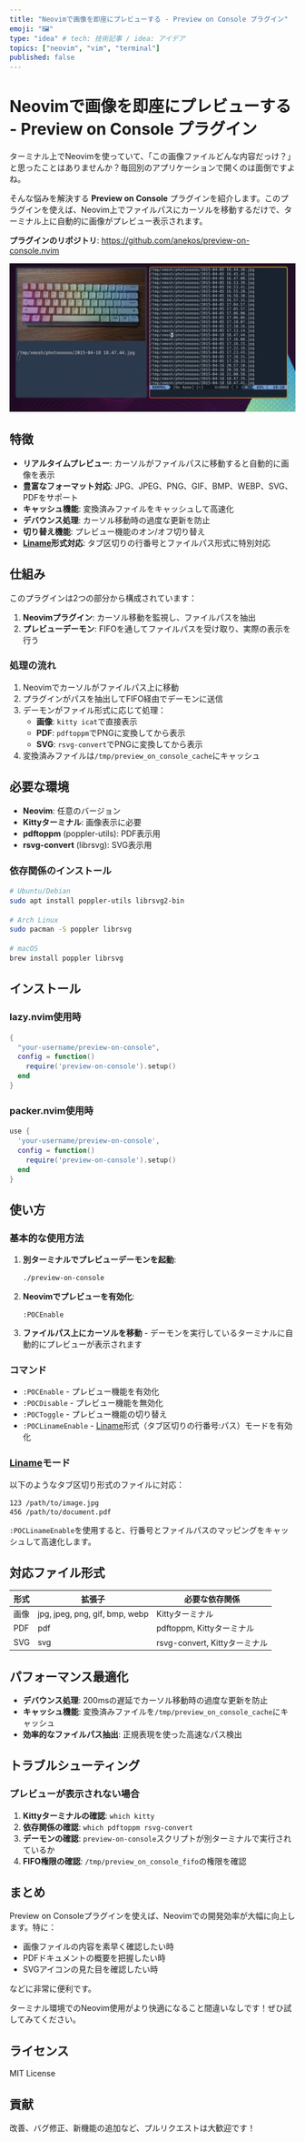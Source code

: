 ```yaml
---
title: "Neovimで画像を即座にプレビューする - Preview on Console プラグイン"
emoji: "🖼️"
type: "idea" # tech: 技術記事 / idea: アイデア
topics: ["neovim", "vim", "terminal"]
published: false
---
```


# Neovimで画像を即座にプレビューする - Preview on Console プラグイン

ターミナル上でNeovimを使っていて、「この画像ファイルどんな内容だっけ？」と思ったことはありませんか？毎回別のアプリケーションで開くのは面倒ですよね。

そんな悩みを解決する **Preview on Console** プラグインを紹介します。このプラグインを使えば、Neovim上でファイルパスにカーソルを移動するだけで、ターミナル上に自動的に画像がプレビュー表示されます。

**プラグインのリポジトリ**: https://github.com/anekos/preview-on-console.nvim

![プラグインのスクリーンショット](/images/preview-on-console-screenshot.jpg)

## 特徴

- **リアルタイムプレビュー**: カーソルがファイルパスに移動すると自動的に画像を表示
- **豊富なフォーマット対応**: JPG、JPEG、PNG、GIF、BMP、WEBP、SVG、PDFをサポート  
- **キャッシュ機能**: 変換済みファイルをキャッシュして高速化
- **デバウンス処理**: カーソル移動時の過度な更新を防止
- **切り替え機能**: プレビュー機能のオン/オフ切り替え
- **[Liname](https://github.com/anekos/liname-hs)形式対応**: タブ区切りの行番号とファイルパス形式に特別対応

## 仕組み

このプラグインは2つの部分から構成されています：

1. **Neovimプラグイン**: カーソル移動を監視し、ファイルパスを抽出
2. **プレビューデーモン**: FIFOを通してファイルパスを受け取り、実際の表示を行う

### 処理の流れ

1. Neovimでカーソルがファイルパス上に移動
2. プラグインがパスを抽出してFIFO経由でデーモンに送信
3. デーモンがファイル形式に応じて処理：
   - **画像**: `kitty icat`で直接表示
   - **PDF**: `pdftoppm`でPNGに変換してから表示
   - **SVG**: `rsvg-convert`でPNGに変換してから表示
4. 変換済みファイルは`/tmp/preview_on_console_cache`にキャッシュ

## 必要な環境

- **Neovim**: 任意のバージョン
- **Kittyターミナル**: 画像表示に必要
- **pdftoppm** (poppler-utils): PDF表示用
- **rsvg-convert** (librsvg): SVG表示用

### 依存関係のインストール

```bash
# Ubuntu/Debian
sudo apt install poppler-utils librsvg2-bin

# Arch Linux  
sudo pacman -S poppler librsvg

# macOS
brew install poppler librsvg
```

## インストール

### lazy.nvim使用時

```lua
{
  "your-username/preview-on-console",
  config = function()
    require('preview-on-console').setup()
  end
}
```

### packer.nvim使用時

```lua
use {
  'your-username/preview-on-console',
  config = function()
    require('preview-on-console').setup()
  end
}
```

## 使い方

### 基本的な使用方法

1. **別ターミナルでプレビューデーモンを起動**:
   ```bash
   ./preview-on-console
   ```

2. **Neovimでプレビューを有効化**:
   ```
   :POCEnable
   ```

3. **ファイルパス上にカーソルを移動** - デーモンを実行しているターミナルに自動的にプレビューが表示されます

### コマンド

- `:POCEnable` - プレビュー機能を有効化
- `:POCDisable` - プレビュー機能を無効化
- `:POCToggle` - プレビュー機能の切り替え
- `:POCLinameEnable` - [Liname](https://github.com/anekos/liname-hs)形式（タブ区切りの行番号:パス）モードを有効化

### [Liname](https://github.com/anekos/liname-hs)モード

以下のようなタブ区切り形式のファイルに対応：

```
123	/path/to/image.jpg
456	/path/to/document.pdf
```

`:POCLinameEnable`を使用すると、行番号とファイルパスのマッピングをキャッシュして高速化します。

## 対応ファイル形式

| 形式 | 拡張子 | 必要な依存関係 |
|------|--------|----------------|
| 画像 | jpg, jpeg, png, gif, bmp, webp | Kittyターミナル |
| PDF | pdf | pdftoppm, Kittyターミナル |
| SVG | svg | rsvg-convert, Kittyターミナル |

## パフォーマンス最適化

- **デバウンス処理**: 200msの遅延でカーソル移動時の過度な更新を防止
- **キャッシュ機能**: 変換済みファイルを`/tmp/preview_on_console_cache`にキャッシュ
- **効率的なファイルパス抽出**: 正規表現を使った高速なパス検出

## トラブルシューティング

### プレビューが表示されない場合

1. **Kittyターミナルの確認**: `which kitty`
2. **依存関係の確認**: `which pdftoppm rsvg-convert`  
3. **デーモンの確認**: `preview-on-console`スクリプトが別ターミナルで実行されているか
4. **FIFO権限の確認**: `/tmp/preview_on_console_fifo`の権限を確認

## まとめ

Preview on Consoleプラグインを使えば、Neovimでの開発効率が大幅に向上します。特に：

- 画像ファイルの内容を素早く確認したい時
- PDFドキュメントの概要を把握したい時  
- SVGアイコンの見た目を確認したい時

などに非常に便利です。

ターミナル環境でのNeovim使用がより快適になること間違いなしです！ぜひ試してみてください。

## ライセンス

MIT License

## 貢献

改善、バグ修正、新機能の追加など、プルリクエストは大歓迎です！
